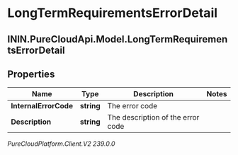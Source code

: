 # LongTermRequirementsErrorDetail

## ININ.PureCloudApi.Model.LongTermRequirementsErrorDetail

## Properties

|Name | Type | Description | Notes|
|------------ | ------------- | ------------- | -------------|
| **InternalErrorCode** | **string** | The error code | |
| **Description** | **string** | The description of the error code | |



_PureCloudPlatform.Client.V2 239.0.0_
